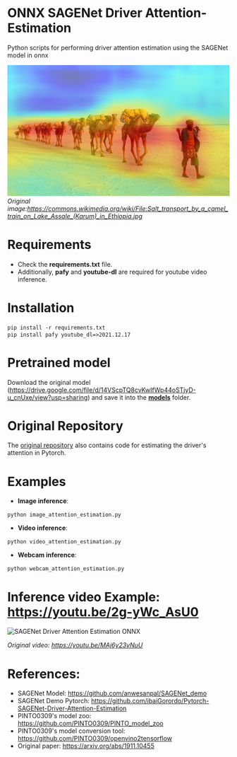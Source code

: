 # ONNX SAGENet Driver Attention-Estimation
 Python scripts for performing driver attention estimation using the SAGENet model in onnx
 
![SAGENet Driver Attention Estimation ONNX](https://github.com/ibaiGorordo/ONNX-SAGENet-Driver-Attention-Estimation/blob/main/doc/img/output.jpg)
*Original image:https://commons.wikimedia.org/wiki/File:Salt_transport_by_a_camel_train_on_Lake_Assale_(Karum)_in_Ethiopia.jpg*

# Requirements

 * Check the **requirements.txt** file. 
 * Additionally, **pafy** and **youtube-dl** are required for youtube video inference.
 
# Installation
```
pip install -r requirements.txt
pip install pafy youtube_dl=>2021.12.17
```

# Pretrained model
Download the original model (https://drive.google.com/file/d/14VScpTQ8cvKwIfWp44oSTjyD-u_cnUxe/view?usp=sharing) and save it into the **[models](https://github.com/ibaiGorordo/ONNX-SAGENet-Driver-Attention-Estimation/tree/main/models)** folder. 

# Original Repository
The [original repository](https://github.com/anwesanpal/SAGENet_demo) also contains code for estimating the driver's attention in Pytorch.
 
# Examples

 * **Image inference**:
 
 ```
 python image_attention_estimation.py
 ```
 
  * **Video inference**:
 
 ```
 python video_attention_estimation.py
 ```
 
 * **Webcam inference**:
 
 ```
 python webcam_attention_estimation.py
 ```
 
# Inference video Example: https://youtu.be/2g-yWc_AsU0
 ![SAGENet Driver Attention Estimation ONNX](https://github.com/ibaiGorordo/ONNX-SAGENet-Driver-Attention-Estimation/blob/main/doc/img/sagenet-attention-heatmap.gif)

*Original video: https://youtu.be/MAj6y23vNuU*

# References:
* SAGENet Model: https://github.com/anwesanpal/SAGENet_demo
* SAGENet Demo Pytorch: https://github.com/ibaiGorordo/Pytorch-SAGENet-Driver-Attention-Estimation
* PINTO0309's model zoo: https://github.com/PINTO0309/PINTO_model_zoo
* PINTO0309's model conversion tool: https://github.com/PINTO0309/openvino2tensorflow
* Original paper: https://arxiv.org/abs/1911.10455
 
